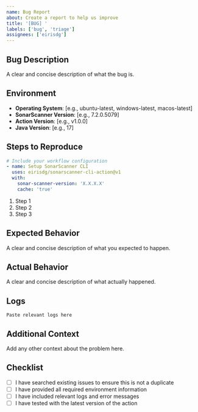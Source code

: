 ```yaml
---
name: Bug Report
about: Create a report to help us improve
title: '[BUG] '
labels: ['bug', 'triage']
assignees: ['eirisdg']
---
```


## Bug Description
A clear and concise description of what the bug is.

## Environment
- **Operating System**: [e.g., ubuntu-latest, windows-latest, macos-latest]
- **SonarScanner Version**: [e.g., 7.2.0.5079]
- **Action Version**: [e.g., v1.0.0]
- **Java Version**: [e.g., 17]

## Steps to Reproduce
```yaml
# Include your workflow configuration
- name: Setup SonarScanner CLI
  uses: eirisdg/sonarscanner-cli-action@v1
  with:
    sonar-scanner-version: 'X.X.X.X'
    cache: 'true'
```

1. Step 1
2. Step 2
3. Step 3

## Expected Behavior
A clear and concise description of what you expected to happen.

## Actual Behavior
A clear and concise description of what actually happened.

## Logs
```
Paste relevant logs here
```

## Additional Context
Add any other context about the problem here.

## Checklist
- [ ] I have searched existing issues to ensure this is not a duplicate
- [ ] I have provided all required environment information
- [ ] I have included relevant logs and error messages
- [ ] I have tested with the latest version of the action